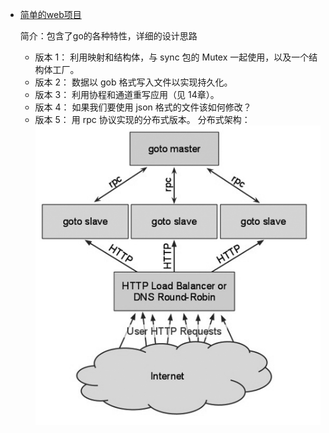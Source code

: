 - [简单的web项目](https://github.com/unknwon/the-way-to-go_ZH_CN/blob/master/eBook/19.1.md)

  简介：包含了go的各种特性，详细的设计思路
  - 版本 1： 利用映射和结构体，与 sync 包的 Mutex 一起使用，以及一个结构体工厂。
  - 版本 2： 数据以 gob 格式写入文件以实现持久化。
  - 版本 3： 利用协程和通道重写应用（见 14章）。
  - 版本 4： 如果我们要使用 json 格式的文件该如何修改？
  - 版本 5： 用 rpc 协议实现的分布式版本。
  分布式架构：![](https://raw.githubusercontent.com/unknwon/the-way-to-go_ZH_CN/master/eBook/images/19.8_fig19.5.jpg)
 
